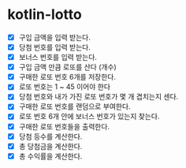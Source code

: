 # kotlin-lotto
- [x] 구입 금액을 입력 받는다.
- [x] 당첨 번호를 입력 받는다.
- [x] 보너스 번호를 입력 받는다.
- [x] 구입 금액 만큼 로또를 산다 (개수)
- [x] 구매한 로또 번호 6개를 저장한다.
- [x] 로또 번호는 1 ~ 45 이어야 한다
- [x] 당첨 번호와 내가 가진 로또 번호가 몇 개 겹치는지 센다.
- [x] 구매한 로또 번호를 랜덤으로 부여한다.
- [x] 로또 번호 6개 안에 보너스 번호가 있는지 찾는다.
- [x] 구매한 로또 번호들을 출력한다.
- [x] 당첨 등수를 계산한다.
- [x] 총 당첨금을 계산한다.
- [x] 총 수익률을 계산한다.